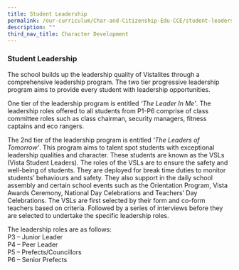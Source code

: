 ```yaml
---
title: Student Leadership
permalink: /our-curriculum/Char-and-Citizenship-Edu-CCE/student-leadership/
description: ""
third_nav_title: Character Development
---
```

### Student Leadership
The school builds up the leadership quality of Vistalites through a comprehensive leadership program. The two tier progressive leadership program aims to provide every student with leadership opportunities.

One tier of the leadership program is entitled _‘The Leader In Me’_. The leadership roles offered to all students from P1-P6 comprise of class committee roles such as class chairman, security managers, fitness captains and eco rangers.

The 2nd tier of the leadership program is entitled _‘The Leaders of Tomorrow’_. This program aims to talent spot students with exceptional leadership qualities and character. These students are known as the VSLs (Vista Student Leaders). The roles of the VSLs are to ensure the safety and well-being of students. They are deployed for break time duties to monitor students’ behaviours and safety. They also support in the daily school assembly and certain school events such as the Orientation Program, Vista Awards Ceremony, National Day Celebrations and Teachers’ Day Celebrations. The VSLs are first selected by their form and co-form teachers based on criteria. Followed by a series of interviews before they are selected to undertake the specific leadership roles.

The leadership roles are as follows: <br>
P3 – Junior Leader <br>
P4 – Peer Leader <br>
P5 – Prefects/Councillors <br>
P6 – Senior Prefects <br>






